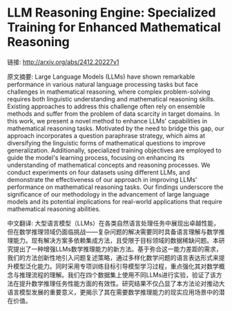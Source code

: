 # LLM Reasoning Engine: Specialized Training for Enhanced Mathematical Reasoning

链接: http://arxiv.org/abs/2412.20227v1

原文摘要:
Large Language Models (LLMs) have shown remarkable performance in various
natural language processing tasks but face challenges in mathematical
reasoning, where complex problem-solving requires both linguistic understanding
and mathematical reasoning skills. Existing approaches to address this
challenge often rely on ensemble methods and suffer from the problem of data
scarcity in target domains. In this work, we present a novel method to enhance
LLMs' capabilities in mathematical reasoning tasks. Motivated by the need to
bridge this gap, our approach incorporates a question paraphrase strategy,
which aims at diversifying the linguistic forms of mathematical questions to
improve generalization. Additionally, specialized training objectives are
employed to guide the model's learning process, focusing on enhancing its
understanding of mathematical concepts and reasoning processes. We conduct
experiments on four datasets using different LLMs, and demonstrate the
effectiveness of our approach in improving LLMs' performance on mathematical
reasoning tasks. Our findings underscore the significance of our methodology in
the advancement of large language models and its potential implications for
real-world applications that require mathematical reasoning abilities.

中文翻译:
大型语言模型（LLMs）在各类自然语言处理任务中展现出卓越性能，但在数学推理领域仍面临挑战——复杂问题的解决需要同时具备语言理解与数学推理能力。现有解决方案多依赖集成方法，且受限于目标领域的数据稀缺问题。本研究提出了一种增强LLMs数学推理能力的新方法。基于弥合这一能力差距的需求，我们的方法创新性地引入问题复述策略，通过多样化数学问题的语言表达形式来提升模型泛化能力。同时采用专项训练目标引导模型学习过程，重点强化其对数学概念与推理流程的理解。我们在四个数据集上使用不同LLMs进行实验，验证了该方法在提升数学推理任务性能方面的有效性。研究结果不仅凸显了本方法论对推动大语言模型发展的重要意义，更揭示了其在需要数学推理能力的现实应用场景中的潜在价值。

